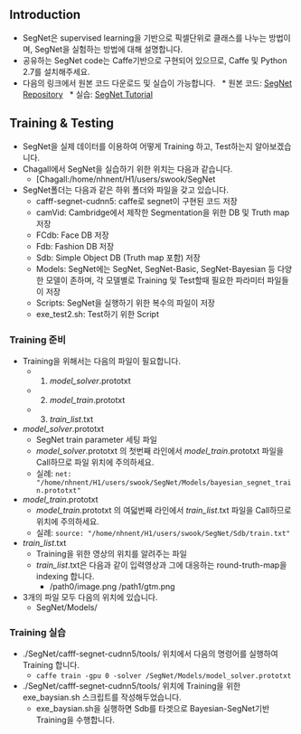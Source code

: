 ## Introduction
* SegNet은 supervised learning을 기반으로 픽셀단위로 클래스를 나누는 방법이며, SegNet을 실험하는 방법에 대해 설명합니다. 
* 공유하는 SegNet code는 Caffe기반으로 구현되어 있으므로, Caffe 및 Python 2.7를 설치해주세요. 
* 다음의 링크에서 원본 코드 다운로드 및 실습이 가능합니다. 
   * 원본 코드: [SegNet Repository](https://github.com/alexgkendall/caffe-segnet)
   * 실습: [SegNet Tutorial](http://mi.eng.cam.ac.uk/projects/segnet/tutorial.html)

## Training & Testing
* SegNet을 실제 데이터를 이용하여 어떻게 Training 하고, Test하는지 알아보겠습니다. 
* Chagall에서 SegNet을 실습하기 위한 위치는 다음과 같습니다.
  * [Chagall:/home/nhnent/H1/users/swook/SegNet
* SegNet폴더는 다음과 같은 하위 폴더와 파일을 갖고 있습니다.
  *  cafff-segnet-cudnn5: caffe로 segnet이 구현된 코드 저장
  *  camVid: Cambridge에서 제작한 Segmentation을 위한 DB 및 Truth map 저장
  *  FCdb: Face DB 저장
  *  Fdb: Fashion DB 저장
  *  Sdb: Simple Object DB (Truth map 포함) 저장
  *  Models: SegNet에는 SegNet, SegNet-Basic, SegNet-Bayesian 등 다양한 모델이 존하며, 각 모델별로 Training 및 Test할때 필요한 파라미터 파일들이 저장 
  *  Scripts: SegNet을 실행하기 위한 복수의 파일이 저장
  *  exe_test2.sh: Test하기 위한 Script
### Training 준비
* Training을 위해서는 다음의 파일이 필요합니다.
    * 1. *model_solver*.prototxt
    * 2. *model_train*.prototxt
    * 3. *train_list*.txt
* *model_solver*.prototxt
    * SegNet train parameter 세팅 파일
    * *model_solver*.prototxt 의 첫번째 라인에서 *model_train*.prototxt 파일을 Call하므로 파일 위치에 주의하세요.
    * 실례: ```net: "/home/nhnent/H1/users/swook/SegNet/Models/bayesian_segnet_train.prototxt" ``` 
* *model_train*.prototxt
    * *model_train*.prototxt 의 여덟번째 라인에서 *train_list*.txt 파일을 Call하므로 위치에 주의하세요.
    * 실례: ```source: "/home/nhnent/H1/users/swook/SegNet/Sdb/train.txt"```
* *train_list*.txt
    * Training을 위한 영상의 위치를 알려주는 파일
    * *train_list*.txt은 다음과 같이 입력영상과 그에 대응하는 round-truth-map을 indexing 합니다.
      * /path0/image.png /path1/gtm.png
* 3개의 파일 모두 다음의 위치에 있습니다. 
  * SegNet/Models/ 
### Training 실습
* ./SegNet/cafff-segnet-cudnn5/tools/ 위치에서 다음의 명령어를 실행하여 Training 합니다.
  * ``` caffe train -gpu 0 -solver /SegNet/Models/model_solver.prototxt ```
* ./SegNet/cafff-segnet-cudnn5/tools/ 위치에 Training을 위한 exe_baysian.sh 스크립트를 작성해두었습니다.
  * exe_baysian.sh을 실행하면 Sdb를 타겟으로 Bayesian-SegNet기반 Training을 수행합니다.
